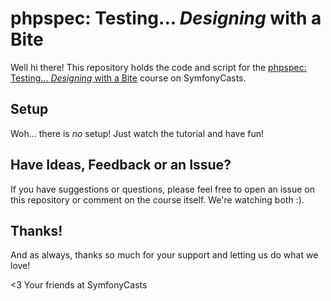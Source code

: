 # phpspec: Testing... *Designing* with a Bite

Well hi there! This repository holds the code and script
for the [phpspec: Testing... *Designing* with a Bite](https://symfonycasts.com/screencast/phpspec) course on SymfonyCasts.

## Setup

Woh... there is *no* setup! Just watch the tutorial and have fun!

## Have Ideas, Feedback or an Issue?

If you have suggestions or questions, please feel free to
open an issue on this repository or comment on the course
itself. We're watching both :).

## Thanks!

And as always, thanks so much for your support and letting
us do what we love!

<3 Your friends at SymfonyCasts 
